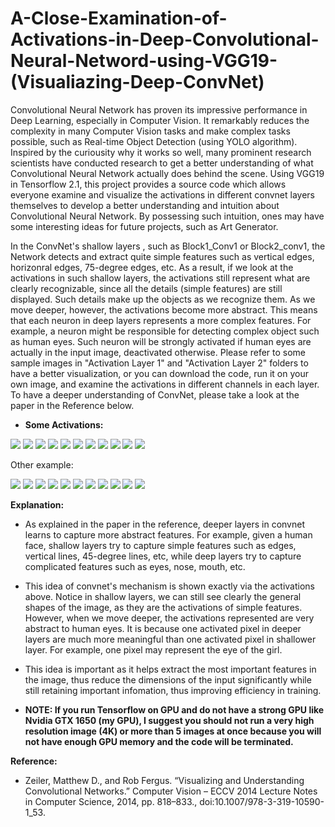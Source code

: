 # A-Close-Examination-of-Activations-in-Deep-Convolutional-Neural-Netword-using-VGG19-(Visualiazing-Deep-ConvNet)
Convolutional Neural Network has proven its impressive performance in Deep Learning, especially in Computer Vision. It remarkably reduces the complexity in many Computer Vision tasks and make complex tasks possible, such as Real-time Object Detection (using YOLO algorithm). Inspired by the curiousity why it works so well, many prominent research scientists have conducted research to get a better understanding of what Convolutional Neural Network actually does behind the scene. Using VGG19 in Tensorflow 2.1, this project provides a source code which allows everyone examine and visualize the activations in different convnet layers themselves to develop a better understanding and intuition about Convolutional Neural Network. By possessing such intuition, ones may have some interesting ideas for future projects, such as Art Generator.

In the ConvNet's shallow layers , such as Block1_Conv1 or Block2_conv1, the Network detects and extract quite simple features such as vertical edges, horizonral edges, 75-degree edges, etc. As a result, if we look at the activations in such shallow layers, the activations still represent what are clearly recognizable, since all the details (simple features) are still displayed. Such details make up the objects as we recognize them. As we move deeper, however, the activations become more abstract. This means that each neuron in deep layers represents a more complex features. For example, a neuron might be responsible for detecting complex object such as human eyes. Such neuron will be strongly activated if human eyes are actually in the input image, deactivated otherwise. Please refer to some sample images in "Activation Layer 1" and "Activation Layer 2" folders to have a better visualization, or you can download the code, run it on your own image, and examine the activations in different channels in each layer. To have a deeper understanding of ConvNet, please take a look at the paper in the Reference below.

* **Some Activations:**
<img src = "Layer Activations 1/A_Original.png">
<img src = "Layer Activations 1/Block1_Conv1.png">
<img src = "Layer Activations 1/Block1_Pool.png">
<img src = "Layer Activations 1/Block2_Conv1.png">
<img src = "Layer Activations 1/Block2_Pool.png">
<img src = "Layer Activations 1/Block3_Conv1.png">
<img src = "Layer Activations 1/Block3_Pool.png">
<img src = "Layer Activations 1/Block4_Conv1.png">
<img src = "Layer Activations 1/Block4_Pool.png">
<img src = "Layer Activations 1/Block5_Conv1.png">
<img src = "Layer Activations 1/Block5_Pool.png">

Other example:

<img src = "Layer Activations 2/A_Original.png">
<img src = "Layer Activations 2/Block1_Conv1.png">
<img src = "Layer Activations 2/Block1_Pool.png">
<img src = "Layer Activations 2/Block2_Conv1.png">
<img src = "Layer Activations 2/Block2_Pool.png">
<img src = "Layer Activations 2/Block3_Conv1.png">
<img src = "Layer Activations 2/Block3_Pool.png">
<img src = "Layer Activations 2/Block4_Conv1.png">
<img src = "Layer Activations 2/Block4_Pool.png">
<img src = "Layer Activations 2/Block5_Conv1.png">
<img src = "Layer Activations 2/Block5_Pool.png">

**Explanation:**
* As explained in the paper in the reference, deeper layers in convnet learns to capture more abstract features. For example, given a human face, shallow layers try to capture simple features such as edges, vertical lines, 45-degree lines, etc, while deep layers try to capture complicated features such as eyes, nose, mouth, etc.
* This idea of convnet's mechanism is shown exactly via the activations above. Notice in shallow layers, we can still see clearly the general shapes of the image, as they are the activations of simple features. However, when we move deeper, the activations represented are very abstract to human eyes. It is because one activated pixel in deeper layers are much more meaningful than one activated pixel in shallower layer. For example, one pixel may represent the eye of the girl.
* This idea is important as it helps extract the most important features in the image, thus reduce the dimensions of the input significantly while still retaining important infomation, thus improving efficiency in training.

* **NOTE: If you run Tensorflow on GPU and do not have a strong GPU like Nvidia GTX 1650 (my GPU), I suggest you should not run a very high resolution image (4K) or more than 5 images at once because you will not have enough GPU memory and the code will be terminated.**


**Reference:**
- Zeiler, Matthew D., and Rob Fergus. “Visualizing and Understanding Convolutional Networks.” Computer Vision – ECCV 2014 Lecture Notes in Computer Science, 2014, pp. 818–833., doi:10.1007/978-3-319-10590-1_53.

